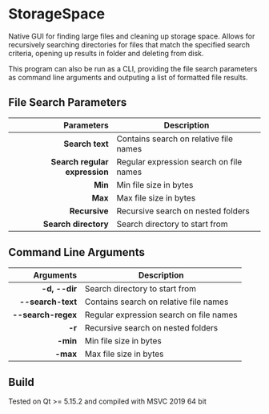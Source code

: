 
# StorageSpace

Native GUI for finding large files and cleaning up storage space. Allows for recursively searching directories for files that match the specified search criteria, opening up results in folder and deleting from disk.

This program can also be run as a CLI, providing the file search parameters as command line arguments and outputing a list of formatted file results.

## File Search Parameters

| Parameters  | Description                                               |
|------------:| ----------------------------------------------------------|
| **Search text** | Contains search on relative file names                |
| **Search regular expression** | Regular expression search on file names |
| **Min** | Min file size in bytes                                        |
| **Max** | Max file size in bytes                                        |
| **Recursive** | Recursive search on nested folders                      |
| **Search directory** | Search directory to start from                   |

## Command Line Arguments

| Arguments   | Description                                               |
|------------:| ----------------------------------------------------------|
| **-d, --dir** | Search directory to start from                          |
| **--search-text** | Contains search on relative file names              |
| **--search-regex** | Regular expression search on file names            |
| **-r** | Recursive search on nested folders                             |
| **-min** | Min file size in bytes                                       |
| **-max** | Max file size in bytes                                       |

## Build

Tested on Qt >= 5.15.2 and compiled with MSVC 2019 64 bit